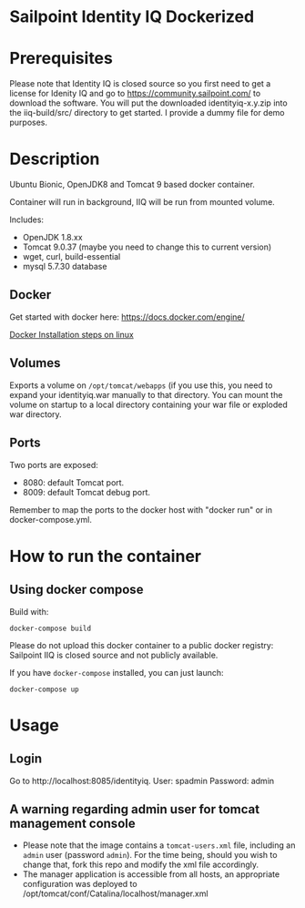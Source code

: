 Sailpoint Identity IQ Dockerized
================================
# Prerequisites

Please note that Identity IQ is closed source so you first need to get a license for Idenity IQ and go to https://community.sailpoint.com/ to download the software. You will put the downloaded identityiq-x.y.zip into the iiq-build/src/ directory to get started.
I provide a dummy file for demo purposes.

# Description

Ubuntu Bionic, OpenJDK8 and Tomcat 9 based docker container.

Container will run in background, IIQ will be run from mounted volume. 

Includes:

 - OpenJDK 1.8.xx
 - Tomcat 9.0.37 (maybe you need to change this to current version)
 - wget, curl, build-essential
 - mysql 5.7.30 database
 
## Docker
Get started with docker here: https://docs.docker.com/engine/

[Docker Installation steps on linux](https://cwiki.apache.org/confluence/pages/viewpage.action?pageId=94798094)

## Volumes
Exports a volume on `/opt/tomcat/webapps` (if you use this, you need to expand your identityiq.war manually to that directory.
You can mount the volume on startup to a local directory containing your war file or exploded war directory.

## Ports
Two ports are exposed:

 - 8080: default Tomcat port.
 - 8009: default Tomcat debug port.

Remember to map the ports to the docker host with "docker run" or in docker-compose.yml.


# How to run the container
## Using docker compose
Build with:
```
docker-compose build
```
Please do not upload this docker container to a public docker registry: Sailpoint IIQ is closed source and not publicly available.

If you have `docker-compose` installed, you can just launch:

```
docker-compose up
```

# Usage
## Login
Go to http://localhost:8085/identityiq. 
User: spadmin
Password: admin

## A warning regarding admin user for tomcat management console
* Please note that the image contains a `tomcat-users.xml` file, including an `admin` user (password `admin`). For the time being, should you wish to change that, fork this repo and modify the xml file accordingly.
* The manager application is accessible from all hosts, an appropriate configuration was deployed to /opt/tomcat/conf/Catalina/localhost/manager.xml
